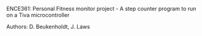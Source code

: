 

   ENCE361: Personal Fitness monitor project
      - A step counter program to run on a Tiva microcontroller

   Authors: D. Beukenholdt, J. Laws

